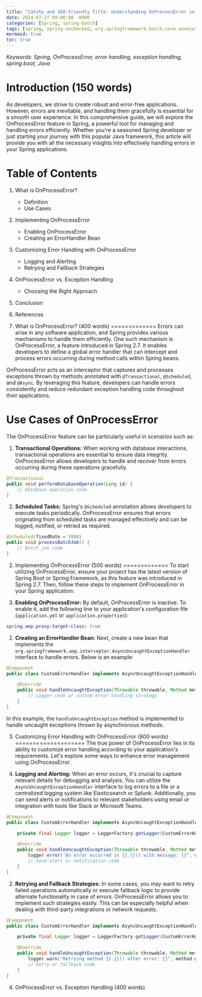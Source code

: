 ```yaml
---
title: "Catchy and SEO-Friendly Title: Understanding OnProcessError in Spring: Handling Errors with Ease"
date: 2024-07-27 09:00:00 -0000
categories: [Spring, spring-batch]
tags: [spring, spring-unchecked, org.springframework.batch.core.annotation]
mermaid: true
toc: true
---
```



*Keywords: Spring, OnProcessError, error handling, exception handling, spring boot, Java*

Introduction (150 words)
=============
As developers, we strive to create robust and error-free applications. However, errors are inevitable, and handling them gracefully is essential for a smooth user experience. In this comprehensive guide, we will explore the OnProcessError feature in Spring, a powerful tool for managing and handling errors efficiently. Whether you're a seasoned Spring developer or just starting your journey with this popular Java framework, this article will provide you with all the necessary insights into effectively handling errors in your Spring applications.

Table of Contents
=============
1. What is OnProcessError?
    - Definition
    - Use Cases
2. Implementing OnProcessError
    - Enabling OnProcessError
    - Creating an ErrorHandler Bean
3. Customizing Error Handling with OnProcessError
    - Logging and Alerting
    - Retrying and Fallback Strategies
4. OnProcessError vs. Exception Handling
    - Choosing the Right Approach
5. Conclusion
6. References

1. What is OnProcessError? (400 words)
=============
Errors can arise in any software application, and Spring provides various mechanisms to handle them efficiently. One such mechanism is OnProcessError, a feature introduced in Spring 2.7. It enables developers to define a global error handler that can intercept and process errors occurring during method calls within Spring beans.

OnProcessError acts as an interceptor that captures and processes exceptions thrown by methods annotated with `@Transactional`, `@Scheduled`, and `@Async`. By leveraging this feature, developers can handle errors consistently and reduce redundant exception handling code throughout their applications.

Use Cases of OnProcessError
=============
The OnProcessError feature can be particularly useful in scenarios such as:

1. **Transactional Operations:** When working with database interactions, transactional operations are essential to ensure data integrity. OnProcessError allows developers to handle and recover from errors occurring during these operations gracefully.

```java
@Transactional
public void performDatabaseOperation(Long id) {
    // Database operation code
}
```

2. **Scheduled Tasks:** Spring's `@Scheduled` annotation allows developers to execute tasks periodically. OnProcessError ensures that errors originating from scheduled tasks are managed effectively and can be logged, notified, or retried as required.

```java
@Scheduled(fixedRate = 5000)
public void processBatchJob() {
    // Batch job code
}
```

2. Implementing OnProcessError (500 words)
=============
To start utilizing OnProcessError, ensure your project has the latest version of Spring Boot or Spring Framework, as this feature was introduced in Spring 2.7. Then, follow these steps to implement OnProcessError in your Spring application:

1. **Enabling OnProcessError:**
By default, OnProcessError is inactive. To enable it, add the following line to your application's configuration file (`application.yml` or `application.properties`):

```yaml
spring.aop.proxy-target-class: true
```

2. **Creating an ErrorHandler Bean:**
Next, create a new bean that implements the `org.springframework.aop.interceptor.AsyncUncaughtExceptionHandler` interface to handle errors. Below is an example:

```java
@Component
public class CustomErrorHandler implements AsyncUncaughtExceptionHandler {

    @Override
    public void handleUncaughtException(Throwable throwable, Method method, Object... params) {
        // Logger code or custom error handling strategy
    }
}
```

In this example, the `handleUncaughtException` method is implemented to handle uncaught exceptions thrown by asynchronous methods.

3. Customizing Error Handling with OnProcessError (800 words)
====================
The true power of OnProcessError lies in its ability to customize error handling according to your application's requirements. Let's explore some ways to enhance error management using OnProcessError.

1. **Logging and Alerting:**
When an error occurs, it's crucial to capture relevant details for debugging and analysis. You can utilize the `AsyncUncaughtExceptionHandler` interface to log errors to a file or a centralized logging system like Elasticsearch or Splunk. Additionally, you can send alerts or notifications to relevant stakeholders using email or integration with tools like Slack or Microsoft Teams.

```java
@Component
public class CustomErrorHandler implements AsyncUncaughtExceptionHandler {

    private final Logger logger = LoggerFactory.getLogger(CustomErrorHandler.class);

    @Override
    public void handleUncaughtException(Throwable throwable, Method method, Object... params) {
        logger.error("An error occurred in {}.{}() with message: {}", method.getDeclaringClass().getSimpleName(), method.getName(), throwable.getMessage());
        // Send alert or notification code
    }
}
```

2. **Retrying and Fallback Strategies:**
In some cases, you may want to retry failed operations automatically or execute fallback logic to provide alternate functionality in case of errors. OnProcessError allows you to implement such strategies easily. This can be especially helpful when dealing with third-party integrations or network requests.

```java
@Component
public class CustomErrorHandler implements AsyncUncaughtExceptionHandler {

    private final Logger logger = LoggerFactory.getLogger(CustomErrorHandler.class);

    @Override
    public void handleUncaughtException(Throwable throwable, Method method, Object... params) {
        logger.warn("Retrying method {}.{}() after error: {}", method.getDeclaringClass().getSimpleName(), method.getName(), throwable.getMessage());
        // Retry or fallback code
    }
}
```

4. OnProcessError vs. Exception Handling (400 words)